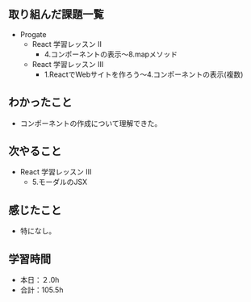 ## 取り組んだ課題一覧
- Progate
  - React 学習レッスン II
    - 4.コンポーネントの表示〜8.mapメソッド
  - React 学習レッスン III
    - 1.ReactでWebサイトを作ろう〜4.コンポーネントの表示(複数)
## わかったこと
- コンポーネントの作成について理解できた。
## 次やること
- React 学習レッスン III
  - 5.モーダルのJSX
## 感じたこと
- 特になし。
## 学習時間
- 本日：２.0h
- 合計：105.5h

